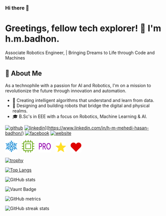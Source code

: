 ### Hi there 👋



# Greetings, fellow tech explorer! 👋 I'm h.m.badhon.

Associate Robotics Engineer,
| Bringing Dreams to Life through Code and Machines

## 🚀 About Me

As a technophile with a passion for AI and Robotics, I'm on a mission to revolutionize the future through innovation and automation.

- 🧠 Creating intelligent algorithms that understand and learn from data.
- 🤖 Designing and building robots that bridge the digital and physical realms.
- 🎓 B.Sc's in EEE with a focus on Robotics, Machine Learning & AI.



[<img src='https://cdn.jsdelivr.net/npm/simple-icons@3.0.1/icons/github.svg' alt='github' height='40'>](https://github.com/hm-badhon)  [<img src='https://cdn.jsdelivr.net/npm/simple-icons@3.0.1/icons/linkedin.svg' alt='linkedin' height='40'>]([https://www.linkedin.com/in/h-m-mehedi-hasan-badhon//)](https://www.linkedin.com/in/h-m-mehedi-hasan-badhon/)  [<img src='https://cdn.jsdelivr.net/npm/simple-icons@3.0.1/icons/facebook.svg' alt='facebook' height='40'>](https://www.facebook.com/https://www.facebook.com/H.M.Badhon02/)  [<img src='https://cdn.jsdelivr.net/npm/simple-icons@3.0.1/icons/icloud.svg' alt='website' height='40'>](https://twintechlab.com/)  

<a href='https://archiveprogram.github.com/'><img src='https://raw.githubusercontent.com/acervenky/animated-github-badges/master/assets/acbadge.gif' width='40' height='40'></a> <a href='https://docs.github.com/en/developers'><img src='https://raw.githubusercontent.com/acervenky/animated-github-badges/master/assets/devbadge.gif' width='40' height='40'></a> <a href='https://github.com/pricing'><img src='https://raw.githubusercontent.com/acervenky/animated-github-badges/master/assets/pro.gif' width='40' height='40'></a> <a href='https://stars.github.com/'><img src='https://raw.githubusercontent.com/acervenky/animated-github-badges/master/assets/starbadge.gif' width='35' height='35'></a> <a href='https://docs.github.com/en/github/supporting-the-open-source-community-with-github-sponsors'><img src='https://raw.githubusercontent.com/acervenky/animated-github-badges/master/assets/sponsorbadge.gif' width='35' height='35'></a> 

[![trophy](https://github-profile-trophy.vercel.app/?username=hm-badhon)](https://github.com/ryo-ma/github-profile-trophy)

[![Top Langs](https://github-readme-stats.vercel.app/api/top-langs/?username=hm-badhon)](https://github.com/anuraghazra/github-readme-stats)

![GitHub stats](https://github-readme-stats.vercel.app/api?username=hm-badhon&show_icons=true&count_private=true)  

![Vaunt Badge](https://api.vaunt.dev/v1/github/entities/hm-badhon/contributions?format=svg&private=true)  

![GitHub metrics](https://metrics.lecoq.io/hm-badhon)  

![GitHub streak stats](https://streak-stats.demolab.com/?user=hm-badhon)  


